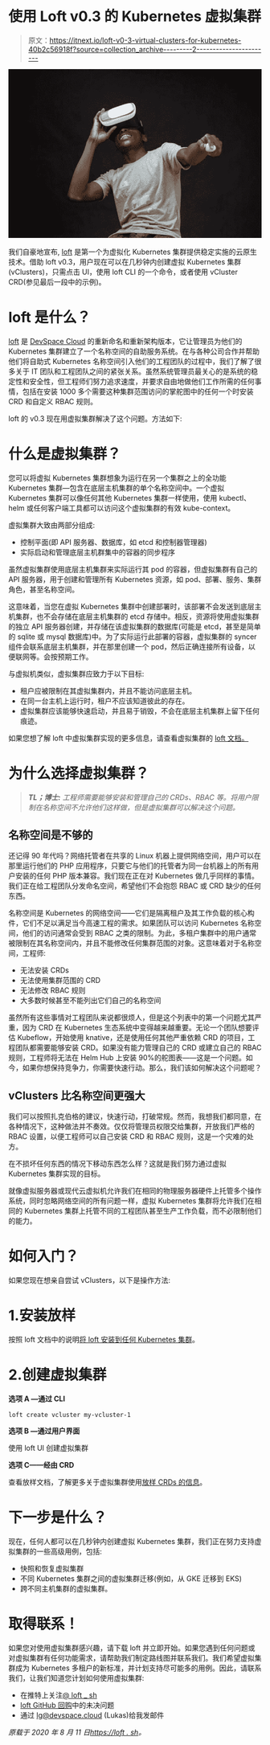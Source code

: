 # 使用 Loft v0.3 的 Kubernetes 虚拟集群

> 原文：<https://itnext.io/loft-v0-3-virtual-clusters-for-kubernetes-40b2c56918f?source=collection_archive---------2----------------------->

![](img/f1466b9394827f0a03baafc5d46bfb44.png)

我们自豪地宣布, [loft](https://loft.sh/) 是第一个为虚拟化 Kubernetes 集群提供稳定实施的云原生技术。借助 loft v0.3，用户现在可以在几秒钟内创建虚拟 Kubernetes 集群(vClusters)，只需点击 UI，使用 loft CLI 的一个命令，或者使用 vCluster CRD(参见最后一段中的示例)。

# loft 是什么？

[loft](https://loft.sh) 是 [DevSpace Cloud](https://devspace.cloud) 的重新命名和重新架构版本，它让管理员为他们的 Kubernetes 集群建立了一个名称空间的自助服务系统。在与各种公司合作并帮助他们将自助式 Kubernetes 名称空间引入他们的工程团队的过程中，我们了解了很多关于 IT 团队和工程团队之间的紧张关系。虽然系统管理员最关心的是系统的稳定性和安全性，但工程师们努力追求速度，并要求自由地做他们工作所需的任何事情，包括在安装 1000 多个需要这种集群范围访问的掌舵图中的任何一个时安装 CRD 和自定义 RBAC 规则。

loft 的 v0.3 现在用虚拟集群解决了这个问题。方法如下:

# 什么是虚拟集群？

您可以将虚拟 Kubernetes 集群想象为运行在另一个集群之上的全功能 Kubernetes 集群—包含在底层主机集群的单个名称空间中。一个虚拟 Kubernetes 集群可以像任何其他 Kubernetes 集群一样使用，使用 kubectl、helm 或任何客户端工具都可以访问这个虚拟集群的有效 kube-context。

虚拟集群大致由两部分组成:

*   控制平面(即 API 服务器、数据库，如 etcd 和控制器管理器)
*   实际启动和管理底层主机群集中的容器的同步程序

虽然虚拟集群使用底层主机集群来实际运行其 pod 的容器，但虚拟集群有自己的 API 服务器，用于创建和管理所有 Kubernetes 资源，如 pod、部署、服务、集群角色，甚至名称空间。

这意味着，当您在虚拟 Kubernetes 集群中创建部署时，该部署不会发送到底层主机集群，也不会存储在底层主机集群的 etcd 存储中。相反，资源将使用虚拟集群的独立 API 服务器创建，并存储在该虚拟集群的数据库(可能是 etcd，甚至是简单的 sqlite 或 mysql 数据库)中。为了实际运行此部署的容器，虚拟集群的 syncer 组件会联系底层主机集群，并在那里创建一个 pod，然后正确连接所有设备，以便联网等。会按预期工作。

与虚拟机类似，虚拟集群应致力于以下目标:

*   租户应被限制在其虚拟集群内，并且不能访问底层主机。
*   在同一台主机上运行时，租户不应该知道彼此的存在。
*   虚拟集群应该能够快速启动，并且易于销毁，不会在底层主机集群上留下任何痕迹。

如果您想了解 loft 中虚拟集群实现的更多信息，请查看虚拟集群的 [loft 文档。](https://loft.sh/docs/vclusters/basics)

# 为什么选择虚拟集群？

> ***TL；博士:*** *工程师需要能够安装和管理自己的 CRDs、RBAC 等。将用户限制在名称空间不允许他们这样做，但是虚拟集群可以解决这个问题。*

## 名称空间是不够的

还记得 90 年代吗？网络托管者在共享的 Linux 机器上提供网络空间，用户可以在那里运行他们的 PHP 应用程序，只要它与他们的托管者为同一台机器上的所有用户安装的任何 PHP 版本兼容。我们现在正在对 Kubernetes 做几乎同样的事情。我们正在给工程团队分发命名空间，希望他们不会抱怨 RBAC 或 CRD 缺少的任何东西。

名称空间是 Kubernetes 的网络空间——它们是隔离租户及其工作负载的核心构件，它们不足以满足当今高速工程的需求。如果团队可以访问 Kubernetes 名称空间，他们的访问通常会受到 RBAC 之类的限制。为此，多租户集群中的用户通常被限制在其名称空间内，并且不能修改任何集群范围的对象。这意味着对于名称空间，工程师:

*   无法安装 CRDs
*   无法使用集群范围的 CRD
*   无法修改 RBAC 规则
*   大多数时候甚至不能列出它们自己的名称空间

虽然所有这些事情对工程团队来说都很烦人，但是这个列表中的第一个问题尤其严重，因为 CRD 在 Kubernetes 生态系统中变得越来越重要。无论一个团队想要评估 Kubeflow，开始使用 knative，还是使用任何其他严重依赖 CRD 的项目，工程团队都需要能够安装 CRD。如果没有能力管理自己的 CRD 或建立自己的 RBAC 规则，工程师将无法在 Helm Hub 上安装 90%的舵图表——这是一个问题。如今，如果你想保持竞争力，你需要快速行动。那么，我们该如何解决这个问题呢？

## vClusters 比名称空间更强大

我们可以按照扎克伯格的建议，快速行动，打破常规。然而，我想我们都同意，在各种情况下，这种做法并不奏效。仅仅将管理员权限交给集群，开放我们严格的 RBAC 设置，以便工程师可以自己安装 CRD 和 RBAC 规则，这是一个灾难的处方。

在不损坏任何东西的情况下移动东西怎么样？这就是我们努力通过虚拟 Kubernetes 集群实现的目标。

就像虚拟服务器或现代云虚拟机允许我们在相同的物理服务器硬件上托管多个操作系统，同时忽略网络空间的所有问题一样，虚拟 Kubernetes 集群将允许我们在相同的 Kubernetes 集群上托管不同的工程团队甚至生产工作负载，而不必限制他们的能力。

# 如何入门？

如果您现在想亲自尝试 vClusters，以下是操作方法:

# 1.安装放样

按照 loft 文档中的说明[将 loft 安装到任何 Kubernetes 集群](https://loft.sh/docs/getting-started/setup)。

# 2.创建虚拟集群

**选项 A —通过 CLI**

```
loft create vcluster my-vcluster-1
```

**选项 B —通过用户界面**

使用 loft UI 创建虚拟集群

**选项 C——经由 CRD**

查看放样文档，了解更多关于虚拟集群使用[放样 CRDs 的信息](https://loft.sh/docs/vclusters/basics)。

# 下一步是什么？

现在，任何人都可以在几秒钟内创建虚拟 Kubernetes 集群，我们正在努力支持虚拟集群的一些高级用例，包括:

*   快照和恢复虚拟集群
*   不同 Kubernetes 集群之间的虚拟集群迁移(例如，从 GKE 迁移到 EKS)
*   跨不同主机集群的虚拟集群。

# 取得联系！

如果您对使用虚拟集群感兴趣，请下载 loft 并立即开始。如果您遇到任何问题或对虚拟集群有任何功能需求，请帮助我们制定路线图并联系我们。我们希望虚拟集群成为 Kubernetes 多租户的新标准，并计划支持尽可能多的用例。因此，请联系我们，让我们知道您计划如何使用虚拟集群:

*   在推特上关注[@ loft _ sh](https://twitter.com/loft_sh)
*   [loft GitHub 回购](https://github.com/loft-sh/loft)中的未决问题
*   通过 lg@devspace.cloud (Lukas)给我发邮件

*原载于 2020 年 8 月 11 日*[*https://loft . sh*](https://loft.sh/blog/loft-v0-3-virtual-kubernetes-clusters/)*。*